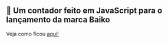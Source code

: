## 🐡 Um contador feito em JavaScript para o lançamento da marca Baiko
Veja como ficou <a href="https://baiko-counter.vercel.app/">aqui!</a>